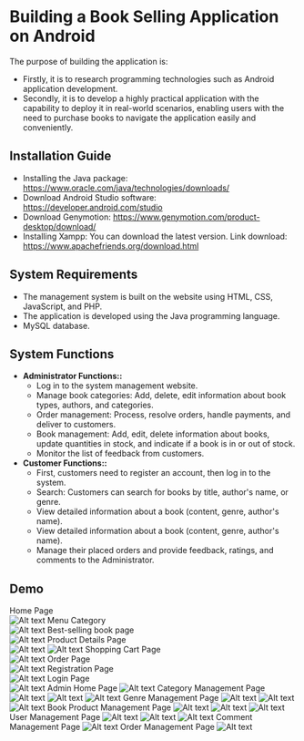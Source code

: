 # Building a Book Selling Application on Android
The purpose of building the application is:
   - Firstly, it is to research programming technologies such as Android application development.
   - Secondly, it is to develop a highly practical application with the capability to deploy it in real-world scenarios, enabling users with the need to purchase books to navigate the application easily and conveniently.

## Installation Guide
   - Installing the Java package: https://www.oracle.com/java/technologies/downloads/
   - Download Android Studio software: https://developer.android.com/studio
   - Download Genymotion: https://www.genymotion.com/product-desktop/download/
   - Installing Xampp: You can download the latest version. Link download: https://www.apachefriends.org/download.html

 ## System Requirements
   - The management system is built on the website using HTML, CSS, JavaScript, and PHP.
   - The application is developed using the Java programming language.
   - MySQL database.

## System Functions
* **Administrator Functions::**
    - Log in to the system management website.
    - Manage book categories: Add, delete, edit information about book types, authors, and categories.
    - Order management: Process, resolve orders, handle payments, and deliver to customers.
    - Book management: Add, edit, delete information about books, update quantities in stock, and indicate if a book is in or out of stock.
    - Monitor the list of feedback from customers.
* **Customer Functions::**
    - First, customers need to register an account, then log in to the system.
    - Search: Customers can search for books by title, author's name, or genre.
    - View detailed information about a book (content, genre, author's name).
    - View detailed information about a book (content, genre, author's name).
    - Manage their placed orders and provide feedback, ratings, and comments to the Administrator.

## Demo
Home Page\
![Alt text](./Screenshots/Screenshot_1.png) 
Menu Category\
![Alt text](./Screenshots/Screenshot_2.png)
Best-selling book page\
![Alt text](./Screenshots/Screenshot_3.png)
Product Details Page\
![Alt text](./Screenshots/Screenshot_4.png)
![Alt text](./Screenshots/Screenshot_5.png)
Shopping Cart Page\
![Alt text](./Screenshots/Screenshot_6.png)
Order Page\
![Alt text](./Screenshots/Screenshot_22.png)
Registration Page\
![Alt text](./Screenshots/Screenshot_23.png)
Login Page\
![Alt text](./Screenshots/Screenshot_24.png)
Admin Home Page
![Alt text](./Screenshots/Screenshot_7.png)
Category Management Page
![Alt text](./Screenshots/Screenshot_8.png)
![Alt text](./Screenshots/Screenshot_9.png)
![Alt text](./Screenshots/Screenshot_10.png)
Genre Management Page
![Alt text](./Screenshots/Screenshot_11.png)
![Alt text](./Screenshots/Screenshot_12.png)
![Alt text](./Screenshots/Screenshot_13.png)
Book Product Management Page
![Alt text](./Screenshots/Screenshot_14.png)
![Alt text](./Screenshots/Screenshot_15.png)
![Alt text](./Screenshots/Screenshot_16.png)
User Management Page
![Alt text](./Screenshots/Screenshot_17.png)
![Alt text](./Screenshots/Screenshot_18.png)
![Alt text](./Screenshots/Screenshot_19.png)
Comment Management Page
![Alt text](./Screenshots/Screenshot_20.png)
Order Management Page
![Alt text](./Screenshots/Screenshot_21.png)

